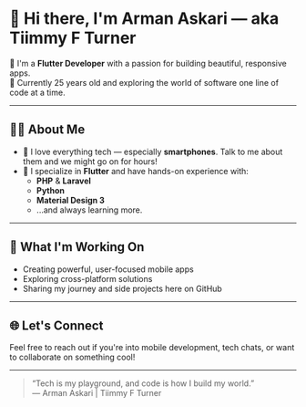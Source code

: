 # 👋 Hi there, I'm Arman Askari — aka **Tiimmy F Turner**

🎯 I'm a **Flutter Developer** with a passion for building beautiful, responsive apps.  
📍 Currently 25 years old and exploring the world of software one line of code at a time.

---

## 🧑‍💻 About Me

- 💙 I love everything tech — especially **smartphones**. Talk to me about them and we might go on for hours!
- 📱 I specialize in **Flutter** and have hands-on experience with:
  - **PHP** & **Laravel**
  - **Python**
  - **Material Design 3**
  - ...and always learning more.

---

## 🚀 What I'm Working On

- Creating powerful, user-focused mobile apps
- Exploring cross-platform solutions
- Sharing my journey and side projects here on GitHub

---

## 🌐 Let's Connect

Feel free to reach out if you're into mobile development, tech chats, or want to collaborate on something cool!

---

> “Tech is my playground, and code is how I build my world.”  
— Arman Askari | Tiimmy F Turner


<!--
**TiimmyFTurner/TiimmyFTurner** is a ✨ _special_ ✨ repository because its `README.md` (this file) appears on your GitHub profile.

Here are some ideas to get you started:

- 🔭 I’m currently working on ...
- 🌱 I’m currently learning ...
- 👯 I’m looking to collaborate on ...
- 🤔 I’m looking for help with ...
- 💬 Ask me about ...
- 📫 How to reach me: ...
- 😄 Pronouns: ...
- ⚡ Fun fact: ...
-->
